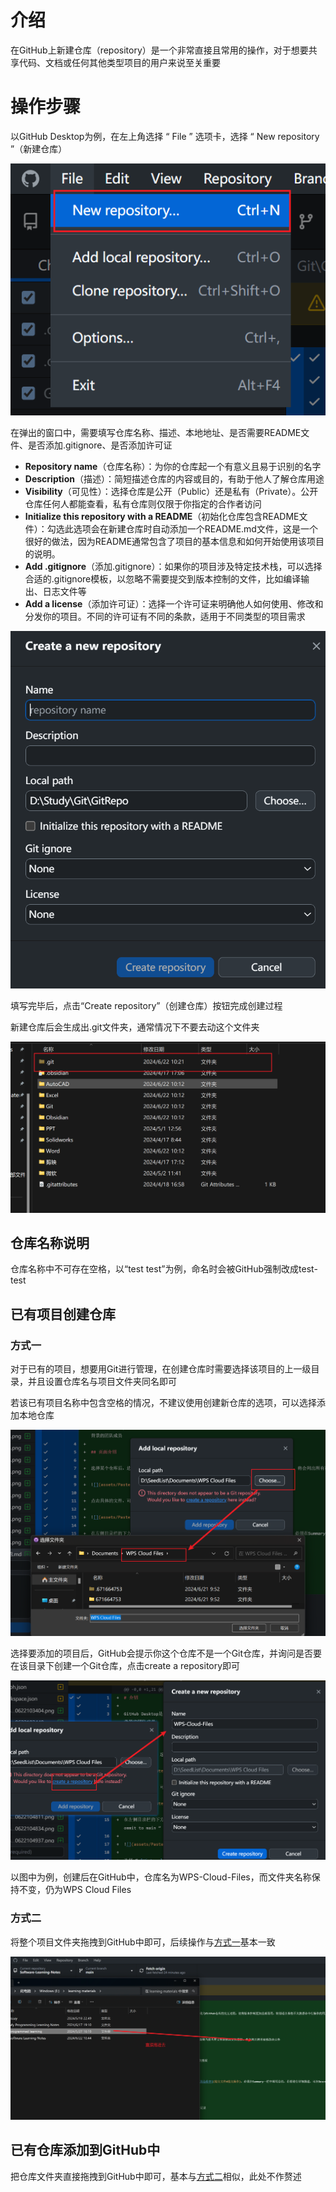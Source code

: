 # 介绍

在GitHub上新建仓库（repository）是一个非常直接且常用的操作，对于想要共享代码、文档或任何其他类型项目的用户来说至关重要

# 操作步骤

以GitHub Desktop为例，在左上角选择 “ File ” 选项卡，选择 “ New repository ”（新建仓库）

![](assets/Pasted%20image%2020240622104735.png)

在弹出的窗口中，需要填写仓库名称、描述、本地地址、是否需要README文件、是否添加.gitignore、是否添加许可证

- **Repository name**（仓库名称）：为你的仓库起一个有意义且易于识别的名字
- **Description**（描述）：简短描述仓库的内容或目的，有助于他人了解仓库用途
- **Visibility**（可见性）：选择仓库是公开（Public）还是私有（Private）。公开仓库任何人都能查看，私有仓库则仅限于你指定的合作者访问
- **Initialize this repository with a README**（初始化仓库包含README文件）：勾选此选项会在新建仓库时自动添加一个README.md文件，这是一个很好的做法，因为README通常包含了项目的基本信息和如何开始使用该项目的说明。
- **Add .gitignore**（添加.gitignore）：如果你的项目涉及特定技术栈，可以选择合适的.gitignore模板，以忽略不需要提交到版本控制的文件，比如编译输出、日志文件等
- **Add a license**（添加许可证）：选择一个许可证来明确他人如何使用、修改和分发你的项目。不同的许可证有不同的条款，适用于不同类型的项目需求

![](assets/Pasted%20image%2020240622104811.png)

填写完毕后，点击“Create repository”（创建仓库）按钮完成创建过程

新建仓库后会生成出.git文件夹，通常情况下不要去动这个文件夹

![](assets/Pasted%20image%2020240622104834.png)

## 仓库名称说明

仓库名称中不可存在空格，以“test test”为例，命名时会被GitHub强制改成test-test

## 已有项目创建仓库

### 方式一

对于已有的项目，想要用Git进行管理，在创建仓库时需要选择该项目的上一级目录，并且设置仓库名与项目文件夹同名即可

若该已有项目名称中包含空格的情况，不建议使用创建新仓库的选项，可以选择添加本地仓库

![](assets/Pasted%20image%2020240622104937.png)

选择要添加的项目后，GitHub会提示你这个仓库不是一个Git仓库，并询问是否要在该目录下创建一个Git仓库，点击create a repository即可

![](assets/Pasted%20image%2020240622105038.png)

以图中为例，创建后在GitHub中，仓库名为WPS-Cloud-Files，而文件夹名称保持不变，仍为WPS Cloud Files

### 方式二

将整个项目文件夹拖拽到GitHub中即可，后续操作与[方式一](#方式一)基本一致

![](assets/Pasted%20image%2020240622105117.png)

## 已有仓库添加到GitHub中

把仓库文件夹直接拖拽到GitHub中即可，基本与[方式二](#方式二)相似，此处不作赘述

